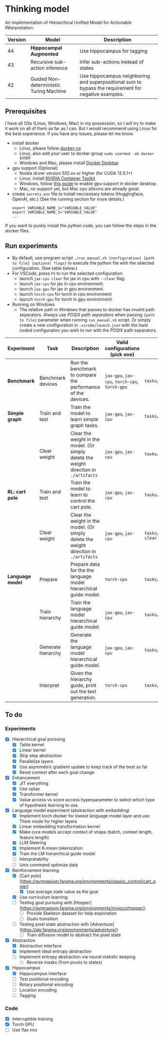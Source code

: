 # Thinking model

An implementation of Hierarchical Unified Model for Actionable INterpretation.

| Version | Model                                   | Description                                                                                          |
| ------- | --------------------------------------- | ---------------------------------------------------------------------------------------------------- |
| 44      | **Hippocampal Augmented**               | Use hippocampus for tagging                                                                          |
| 43      | Recursive sub-action inference          | Infer sub-actions instead of states                                                                  |
| 42      | Guided Non-deterministic Turing Machine | Use hippocampus neighboring and superpositional sum to bypass the requirement for negative examples. |

## Prerequisites

I have all OSs (Linux, Windows, Mac) in my possession, so I will try to make it work on all of them as far as I can.
But I would recommend using Linux for the best experience.
If you have any issues, please let me know.

-   install docker
    -   Linux, please follow [docker-ce](https://www.linode.com/docs/guides/installing-and-using-docker-on-ubuntu-and-debian/)
    -   Linux, also add your user to docker group `sudo usermod -aG docker $USER`
    -   Windows and Mac, please install [Docker Desktop](https://www.docker.com/products/docker-desktop)
-   gpu support (Optional)
    -   Nvidia driver version 555.xx or higher (for CUDA 12.5.1+)
    -   Linux, install [NVIDIA Container Toolkit](https://docs.nvidia.com/datacenter/cloud-native/container-toolkit/latest/install-guide.html)
    -   Windows, follow [this guide](https://docs.docker.com/desktop/gpu/) to enable gpu support in docker desktop.
    -   Mac, no support yet, but Mac cpu silicons are already great.
-   create `secrets.env` file to install neccessary tokens (Huggingface, OpenAI, etc.) (See the running section for more details.)
    ```
    export VARIABLE_NAME_1="VARIABLE_VALUE"
    export VARIABLE_NAME_2="VARIABLE_VALUE"
    ...
    ```

If you want to purely install the python code, you can follow the steps in the docker files.

## Run experiments

-   By default, use program script `./run_manual.sh {configuration} {path to file} {optional flags}` to execute the python file with the selected configuration. (See table below.)
-   For VSCode, press `F5` to run the selected configuration:
    -   launch `jax-cpu clear` for jax in cpu with `--clear` flag.
    -   launch `jax-cpu` for jax in cpu environment.
    -   launch `jax-gpu` for jax in gpu environment.
    -   launch `torch-cpu` for torch in cpu environment
    -   launch `torch-gpu` for torch in gpu environment.
-   Running on Windows
    -   The relative path in Windows that passes to docker has invalid path separators. _Always use POSIX path separators_ when passing `{path to file}` parameter when running `run_manual.sh` script. Or simply create a new configuration in `.vscode/launch.json` with the hard coded configuration you wish to run with the POSIX path separators.

| Experiment         | Task               | Description                                                                            | Valid configurations (pick one)                | File (--flags)                  | Required env vars            |
| ------------------ | ------------------ | -------------------------------------------------------------------------------------- | ---------------------------------------------- | ------------------------------- | ---------------------------- |
| **Benchmark**      | Benchmark devices  | Run the benchmark to compare the performance of the devices.                           | `jax-gpu`, `jax-cpu`, `torch-cpu`, `torch-gpu` | `tasks/benchmark.py`            | -                            |
| **Simple graph**   | Train and test     | Train the model to learn simple graph tasks.                                           | `jax-gpu`, `jax-cpu`                           | `tasks/simple.py`               | -                            |
|                    | Clear weight       | Clear the weight in the model. (Or simply delete the weight direction in `./artifacts` | `jax-gpu`, `jax-cpu`                           | `tasks/simple.py --clear`       | -                            |
| **RL: cart pole**  | Train and test     | Train the model to learn to control the cart pole.                                     | `jax-gpu`, `jax-cpu`                           | `tasks/rl_cart_pole.py`         | -                            |
|                    | Clear weight       | Clear the weight in the model. (Or simply delete the weight direction in `./artifacts` | `jax-gpu`, `jax-cpu`                           | `tasks/rl_cart_pole.py --clear` | -                            |
| **Language model** | Prepare            | Prepare data for the the language model hierarchical guide model.                      | `torch-cpu`                                    | `tasks/lm_data_prepare.py`      | `HF_TOKEN`, `OPENAI_API_KEY` |
|                    | Train hierarchy    | Train the language model hierarchical guide model.                                     | `jax-gpu`, `jax-cpu`                           | `tasks/lm_guide_train.py`       | -                            |
|                    | Generate hierarchy | Generate the language model hierarchical guide model.                                  | `jax-gpu`, `jax-cpu`                           | `tasks/lm_guide_inference.py`   | -                            |
|                    | Interpret          | Given the hierarchy guide, print out the text generation.                              | `torch-cpu`                                    | `tasks/lm_data_interpret`       | `HF_TOKEN`                   |

## To do

### Experiments

-   [x] Hierarchical goal pursuing
    -   [x] Table kernel
    -   [x] Linear kernel
    -   [x] Skip step abstraction
    -   [x] Parallelize layers
    -   [x] Use asymmetric gradient update to keep track of the best so far
    -   [x] Reset context after each goal change
-   [x] Enhancement
    -   [x] JIT everything
    -   [x] Use optax
    -   [x] Transformer kernel
    -   [x] Value access vs score access hyperparameter to select which type of hypothesis learning to use.
-   [x] Language model experiment (abstraction with embedding)
    -   [x] Implement torch docker for lowest language model layer and use Think mode for higher layers
    -   [x] Linear embedding transformation kernel
    -   [x] Make core models accept context of shape (batch, context length, feature length)
    -   [x] LLM Steering
    -   [x] Implement K-mean tokenization
    -   [x] Train the LM hierarchical guide model
    -   [ ] Interpretability
    -   [ ] Unix command optimize data
-   [x] Reinforcement learning
    -   [x] [Cart pole] (https://gymnasium.farama.org/environments/classic_control/cart_pole/)
        -   [x] Use average state value as the goal
    -   [x] Use curriculum learning
    -   [ ] Testing goal pursuing with [Hopper] (https://gymnasium.farama.org/environments/mujoco/hopper/)
        -   [ ] Provide Skeleton dataset for help exploration
        -   [ ] Goals transition
    -   [ ] Testing pixel state abstraction with [Adventure] (https://ale.farama.org/environments/adventure/)
        -   [ ] Train diffusion model to abstract the pixel state
-   [x] Abstraction
    -   [x] Abstraction interface
    -   [x] Implement ideal entropy abstraction
    -   [ ] Implement entropy abstraction via neural statistic keeping
        -   [ ] Reverse masks (from pivots to states)
-   [x] Hippocampus
    -   [x] Hippocampus interface
    -   [ ] Test positional encoding
    -   [ ] Rotary positional encoding
    -   [ ] Location encoding
    -   [ ] Tagging

### Code

-   [x] Interruptible training
-   [x] Torch GPU
-   [ ] Use flax nnx
